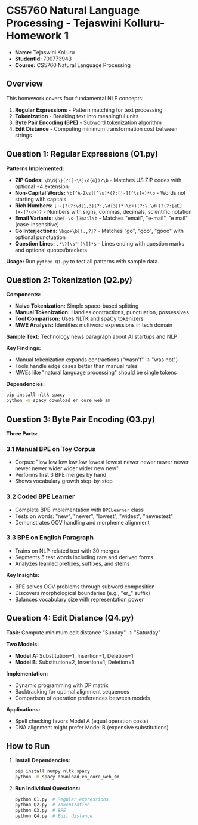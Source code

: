 
# CS5760 Natural Language Processing - Tejaswini Kolluru-Homework 1

- **Name:** Tejaswini Kolluru 
- **StudentId:** 700773943
- **Course:** CS5760 Natural Language Processing

## Overview

This homework covers four fundamental NLP concepts:
1. **Regular Expressions** - Pattern matching for text processing
2. **Tokenization** - Breaking text into meaningful units
3. **Byte Pair Encoding (BPE)** - Subword tokenization algorithm
4. **Edit Distance** - Computing minimum transformation cost between strings

## Question 1: Regular Expressions (Q1.py)

**Patterns Implemented:**
- **ZIP Codes:** `\b\d{5}(?:[-\s]\d{4})?\b` - Matches US ZIP codes with optional +4 extension
- **Non-Capital Words:** `\b[^A-Z\s][^\s]*(?:['-][^\s]+)*\b` - Words not starting with capitals
- **Rich Numbers:** `[+-]?(?:\d{1,3}(?:,\d{3})*|\d+)(?:\.\d+)?(?:[eE][+-]?\d+)?` - Numbers with signs, commas, decimals, scientific notation
- **Email Variants:** `\be[-\s–]?mail\b` - Matches "email", "e-mail", "e mail" (case-insensitive)
- **Go Interjections:** `\bgo+\b[!.,?]?` - Matches "go", "goo", "gooo" with optional punctuation
- **Question Lines:** `.*\?[\s"')\]]*$` - Lines ending with question marks and optional quotes/brackets

**Usage:** Run `python Q1.py` to test all patterns with sample data.

## Question 2: Tokenization (Q2.py)

**Components:**
- **Naive Tokenization:** Simple space-based splitting
- **Manual Tokenization:** Handles contractions, punctuation, possessives
- **Tool Comparison:** Uses NLTK and spaCy tokenizers
- **MWE Analysis:** Identifies multiword expressions in tech domain

**Sample Text:** Technology news paragraph about AI startups and NLP

**Key Findings:**
- Manual tokenization expands contractions ("wasn't" → "was not")
- Tools handle edge cases better than manual rules
- MWEs like "natural language processing" should be single tokens

**Dependencies:**
```bash
pip install nltk spacy
python -m spacy download en_core_web_sm
```

## Question 3: Byte Pair Encoding (Q3.py)

**Three Parts:**

### 3.1 Manual BPE on Toy Corpus
- Corpus: "low low low low low lowest lowest newer newer newer newer newer newer wider wider wider new new"
- Performs first 3 BPE merges by hand
- Shows vocabulary growth step-by-step

### 3.2 Coded BPE Learner
- Complete BPE implementation with `BPELearner` class
- Tests on words: "new", "newer", "lowest", "widest", "newestest"
- Demonstrates OOV handling and morpheme alignment

### 3.3 BPE on English Paragraph
- Trains on NLP-related text with 30 merges
- Segments 5 test words including rare and derived forms
- Analyzes learned prefixes, suffixes, and stems

**Key Insights:**
- BPE solves OOV problems through subword composition
- Discovers morphological boundaries (e.g., "er_" suffix)
- Balances vocabulary size with representation power

## Question 4: Edit Distance (Q4.py)

**Task:** Compute minimum edit distance "Sunday" → "Saturday"

**Two Models:**
- **Model A:** Substitution=1, Insertion=1, Deletion=1
- **Model B:** Substitution=2, Insertion=1, Deletion=1

**Implementation:**
- Dynamic programming with DP matrix
- Backtracking for optimal alignment sequences
- Comparison of operation preferences between models

**Applications:**
- Spell checking favors Model A (equal operation costs)
- DNA alignment might prefer Model B (expensive substitutions)

## How to Run

1. **Install Dependencies:**
   ```bash
   pip install numpy nltk spacy
   python -m spacy download en_core_web_sm
   ```

2. **Run Individual Questions:**
   ```bash
   python Q1.py  # Regular expressions
   python Q2.py  # Tokenization
   python Q3.py  # BPE
   python Q4.py  # Edit distance
   ```
